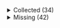 <details><summary>Collected (34)</summary>
<p>

| Packet |
| --- |
| login |
| custom_payload |
| difficulty |
| abilities |
| held_item_slot |
| entity_status |
| statistics |
| player_info |
| position |
| world_border |
| update_time |
| spawn_position |
| window_items |
| set_slot |
| map_chunk |
| spawn_entity |
| entity_metadata |
| entity_velocity |
| entity_update_attributes |
| update_health |
| experience |
| spawn_entity_living |
| entity_teleport |
| block_change |
| multi_block_change |
| entity_look |
| entity_head_rotation |
| entity_equipment |
| entity_destroy |
| entity_move_look |
| world_event |
| sound_effect |
| rel_entity_move |
| keep_alive |

</p>
</details>
<details><summary>Missing (42)</summary>
<p>

| Packet |
| --- |
| spawn_entity_experience_orb |
| spawn_entity_weather |
| spawn_entity_painting |
| named_entity_spawn |
| animation |
| block_break_animation |
| tile_entity_data |
| block_action |
| boss_bar |
| tab_complete |
| chat |
| transaction |
| close_window |
| open_window |
| craft_progress_bar |
| set_cooldown |
| named_sound_effect |
| kick_disconnect |
| explosion |
| unload_chunk |
| game_state_change |
| world_particles |
| map |
| entity |
| vehicle_move |
| open_sign_entity |
| combat_event |
| bed |
| remove_entity_effect |
| resource_pack_send |
| respawn |
| camera |
| scoreboard_display_objective |
| attach_entity |
| scoreboard_objective |
| set_passengers |
| teams |
| scoreboard_score |
| title |
| playerlist_header |
| collect |
| entity_effect |

</p>
</details>